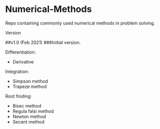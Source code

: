 # Numerical-Methods
Repo containing commonly used numerical methods in problem solving.

Version

##v1.0 (Feb 2021)
###Initial version.
  
Differentiation:
- Derivative 

Integration:
- Simpson method
- Trapeze method

Root finding:
- Bisec method
- Regula falsi method
- Newton method
- Secant method
